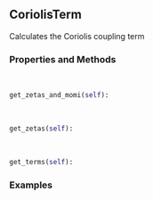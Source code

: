## <a id="Psience.VPT2.Terms.CoriolisTerm">CoriolisTerm</a>
Calculates the Coriolis coupling term

### Properties and Methods
<a id="Psience.VPT2.Terms.CoriolisTerm.get_zetas_and_momi" class="docs-object-method">&nbsp;</a>
```python
get_zetas_and_momi(self): 
```

<a id="Psience.VPT2.Terms.CoriolisTerm.get_zetas" class="docs-object-method">&nbsp;</a>
```python
get_zetas(self): 
```

<a id="Psience.VPT2.Terms.CoriolisTerm.get_terms" class="docs-object-method">&nbsp;</a>
```python
get_terms(self): 
```

### Examples


